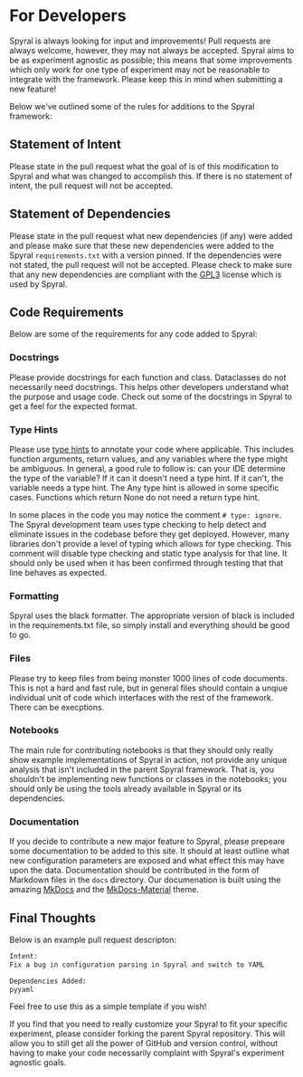 # For Developers

Spyral is always looking for input and improvements! Pull requests are always welcome, however, they may not always be accepted. Spyral aims to be as experiment agnostic as possible; this means that some improvements which only work for one type of experiment may not be reasonable to integrate with the framework. Please keep this in mind when submitting a new feature!

Below we've outlined some of the rules for additions to the Spyral framework:

## Statement of Intent

Please state in the pull request what the goal of is of this modification to Spyral and what was changed to accomplish this. If there is no statement of intent, the pull request will not be accepted.

## Statement of Dependencies

Please state in the pull request what new dependencies (if any) were added and please make sure that these new dependencies were added to the Spyral `requirements.txt` with a version pinned. If the dependencies were not stated, the pull request will not be accepted. Please check to make sure that any new dependencies are compliant with the [GPL3](https://www.gnu.org/licenses/gpl-3.0.en.html) license which is used by Spyral.

## Code Requirements

Below are some of the requirements for any code added to Spyral:

### Docstrings

Please provide docstrings for each function and class. Dataclasses do not necessarily need docstrings. This helps other developers understand what the purpose and usage code. Check out some of the docstrings in Spyral to get a feel for the expected format.

### Type Hints

Please use [type hints](https://docs.python.org/3/library/typing.html) to annotate your code where applicable. This includes function arguments, return values, and any variables where the type might be ambiguous. In general, a good rule to follow is: can your IDE determine the type of the variable? If it can it doesn't need a type hint. If it can't, the variable needs a type hint. The Any type hint is allowed in some specific cases. Functions which return None do not need a return type hint.

In some places in the code you may notice the comment `# type: ignore`. The Spyral development team uses type checking to help detect and eliminate issues in the codebase before they get deployed. However, many libraries don't provide a level of typing which allows for type checking. This comment will disable type checking and static type analysis for that line. It should only be used when it has been confirmed through testing that that line behaves as expected.

### Formatting

Spyral uses the black formatter. The appropriate version of black is included in the requirements.txt file, so simply install and everything should be good to go.

### Files

Please try to keep files from being monster 1000 lines of code documents. This is not a hard and fast rule, but in general files should contain a unqiue individual unit of code which interfaces with the rest of the framework. There can be execptions.

### Notebooks

The main rule for contributing notebooks is that they should only really show example implementations of Spyral in action, not provide any unique analysis that isn't included in the parent Spyral framework. That is, you shouldn't be implementing new functions or classes in the notebooks; you should only be using the tools already available in Spyral or its dependencies.

### Documentation

If you decide to contribute a new major feature to Spyral, please prepeare some documentation to be added to this site. It should at least outline what new configuration parameters are exposed and what effect this may have upon the data. Documentation should be contributed in the form of Markdown files in the `docs` directory. Our documenation is built using the amazing [MkDocs](https://www.mkdocs.org/) and the [MkDocs-Material](https://squidfunk.github.io/mkdocs-material/) theme.

## Final Thoughts

Below is an example pull request descripton:

```txt
Intent:
Fix a bug in configuration parsing in Spyral and switch to YAML

Dependencies Added:
pyyaml
```

Feel free to use this as a simple template if you wish!

If you find that you need to really customize your Spyral to fit your specific experiment, please consider forking the parent Spyral repository. This will allow you to still get all the power of GitHub and version control, without having to make your code necessarily complaint with Spyral's experiment agnostic goals.
